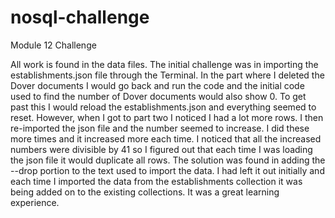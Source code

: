 # nosql-challenge
Module 12 Challenge

All work is found in the data files. The initial challenge was in importing the establishments.json file through the Terminal. In the part where I deleted the Dover documents I would go back and run the code and the initial code used to find the number of Dover documents would also show 0. To get past this I would reload the establishments.json and everything seemed to reset. However, when I got to part two I noticed I had a lot more rows. I then re-imported the json file and the number seemed to increase. I did these more times and it increased more each time. I noticed that all the increased numbers were divisible by 41 so I figured out that each time I was loading the json file it would duplicate all rows. The solution was found in adding the --drop portion to the text used to import the data. I had left it out initially and each time I imported the data from the establishments collection it was being added on to the existing collections. It was a great learning experience.